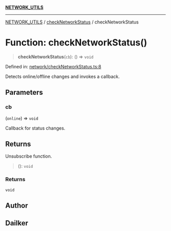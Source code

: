 [**NETWORK_UTILS**](../../README.md)

***

[NETWORK_UTILS](../../README.md) / [checkNetworkStatus](../README.md) / checkNetworkStatus

# Function: checkNetworkStatus()

> **checkNetworkStatus**(`cb`): () => `void`

Defined in: [network/checkNetworkStatus.ts:8](https://github.com/dailker/everyutil/blob/26e2bb73429918cf0d08899e9efd90b82a42c92e/src/network/checkNetworkStatus.ts#L8)

Detects online/offline changes and invokes a callback.

## Parameters

### cb

(`online`) => `void`

Callback for status changes.

## Returns

Unsubscribe function.

> (): `void`

### Returns

`void`

## Author

## Dailker
